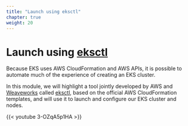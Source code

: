```yaml
---
title: "Launch using eksctl"
chapter: true
weight: 20
---
```


# Launch using [eksctl](https://eksctl.io/)

Because EKS uses AWS CloudFormation and AWS APIs, it is possible to automate much of
the experience of creating an EKS cluster.

In this module, we will highlight a tool jointly developed by AWS and [Weaveworks](https://weave.works)
called [eksctl](https://eksctl.io), based on the official AWS CloudFormation templates,
and will use it to launch and configure our EKS cluster and nodes.

{{< youtube 3-OZqA5p1HA >}}

